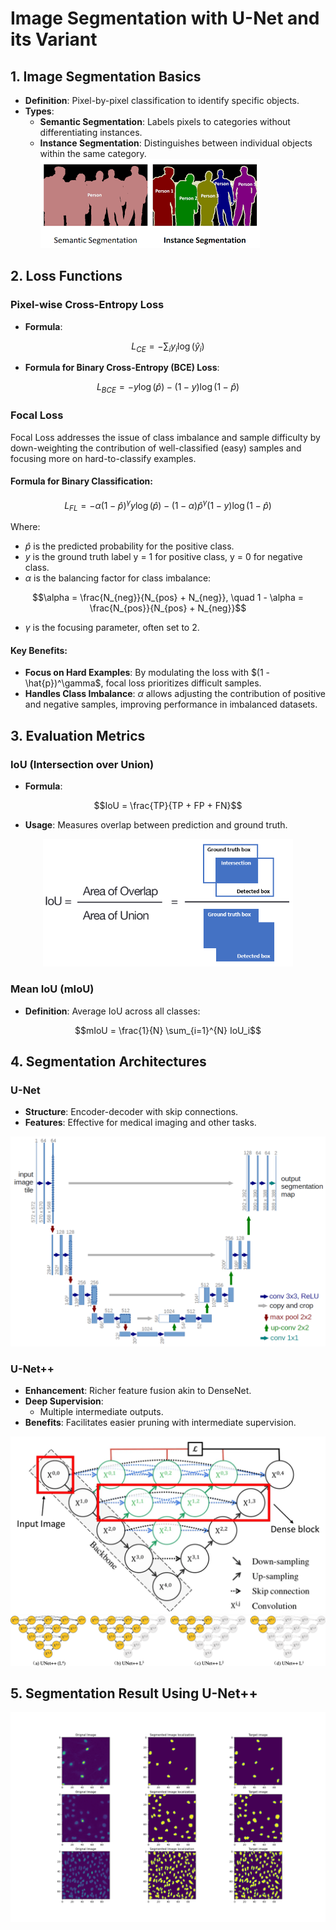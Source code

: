 # Image Segmentation with U-Net and its Variant

## 1. Image Segmentation Basics
- **Definition**: Pixel-by-pixel classification to identify specific objects.
- **Types**:
  - **Semantic Segmentation**: Labels pixels to categories without differentiating instances.
  - **Instance Segmentation**: Distinguishes between individual objects within the same category.
![Segmentation](img/Segmentation.png)


## 2. Loss Functions
### Pixel-wise Cross-Entropy Loss
- **Formula**:
```math
L_{CE} = -\sum_{i} y_i \log(\hat{y}_i)
```
- **Formula for Binary Cross-Entropy (BCE) Loss**:

```math
L_{BCE} = - y \log(\hat{p}) - (1 - y) \log(1 - \hat{p})
```

### Focal Loss
Focal Loss addresses the issue of class imbalance and sample difficulty by down-weighting the contribution of well-classified (easy) samples and focusing more on hard-to-classify examples.

#### Formula for Binary Classification:
```math
L_{FL} = - \alpha (1 - \hat{p})^\gamma y \log(\hat{p}) - (1 - \alpha) \hat{p}^\gamma (1 - y) \log(1 - \hat{p})
```

Where:
- $\hat{p}$ is the predicted probability for the positive class.
- $y$ is the ground truth label y = 1 for positive class, y = 0 for negative class.
- $\alpha$ is the balancing factor for class imbalance:
```math
\alpha = \frac{N_{neg}}{N_{pos} + N_{neg}}, \quad 1 - \alpha = \frac{N_{pos}}{N_{pos} + N_{neg}}
```
- $\gamma$ is the focusing parameter, often set to 2.

#### Key Benefits:
- **Focus on Hard Examples**: By modulating the loss with $(1 - \hat{p})^\gamma\$, focal loss prioritizes difficult samples.
- **Handles Class Imbalance**: $\alpha$ allows adjusting the contribution of positive and negative samples, improving performance in imbalanced datasets.


## 3. Evaluation Metrics
### IoU (Intersection over Union)
- **Formula**:
```math
IoU = \frac{TP}{TP + FP + FN}
```
- **Usage**: Measures overlap between prediction and ground truth.
<div align="center">
  <img src="img/IoU.png" alt="IoU" width="400"/>
</div>

### Mean IoU (mIoU)
- **Definition**: Average IoU across all classes:
```math
mIoU = \frac{1}{N} \sum_{i=1}^{N} IoU_i
```

## 4. Segmentation Architectures
### U-Net
- **Structure**: Encoder-decoder with skip connections.
- **Features**: Effective for medical imaging and other tasks.
<div align="center">
  <img src="img/UNet.png" alt="UNet" width="600"/>
</div>

### U-Net++
- **Enhancement**: Richer feature fusion akin to DenseNet.
- **Deep Supervision**:
  - Multiple intermediate outputs.
- **Benefits**: Facilitates easier pruning with intermediate supervision.
<div align="center">
  <img src="img/UNet++.png" alt="UNet++" width="600"/>
</div>
<div align="center">
  <img src="img/UNet++(1).png" alt="UNet++(1)"/>
</div>

## 5. Segmentation Result Using U-Net++
<div align="center">
  <img src="img/result.png" alt="result"/>
</div>






